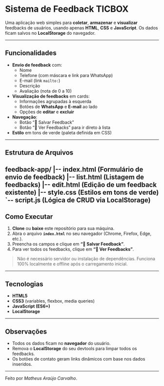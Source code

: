 # Sistema de Feedback TICBOX

Uma aplicação web simples para **coletar**, **armazenar** e **visualizar** feedbacks de usuários, usando apenas **HTML**, **CSS** e **JavaScript**. Os dados ficam salvos no **LocalStorage** do navegador.

---

## Funcionalidades

- **Envio de feedback** com:
  - Nome  
  - Telefone (com máscara e link para WhatsApp)  
  - E-mail (link `mailto:`)  
  - Descrição  
  - Avaliação (nota de 0 a 10)  
- **Visualização de feedbacks** em cards:
  - Informações agrupadas à esquerda  
  - Botões de **WhatsApp** e **E-mail** ao lado  
  - Opções de **editar** e **excluir**  
- **Navegação**:
  - Botão “💾 Salvar Feedback”  
  - Botão “👀 Ver Feedbacks” para ir direto à lista  
- **Estilo** em tons de verde (paleta definida em CSS)

---

## Estrutura de Arquivos
feedback-app/
|-- index.html       (Formulário de envio de feedback)
|-- list.html        (Listagem de feedbacks)
|-- edit.html        (Edição de um feedback existente)
|-- style.css        (Estilos em tons de verde)
`-- script.js        (Lógica de CRUD via LocalStorage)
---

## Como Executar

1. **Clone** ou **baixe** este repositório para sua máquina.  
2. Abra o arquivo **`index.html`** no seu navegador (Chrome, Firefox, Edge, etc.).  
3. Preencha os campos e clique em **“💾 Salvar Feedback”**.  
4. Para ver todos os feedbacks, clique em **“👀 Ver Feedbacks”**.  

> Não é necessário servidor ou instalação de dependências. Funciona 100% localmente e offline após o carregamento inicial.

---

## Tecnologias

- **HTML5**  
- **CSS3** (variables, flexbox, media queries)  
- **JavaScript (ES6+)**  
- **LocalStorage**  

---

## Observações

- Todos os dados ficam no **navegador** do usuário.  
- Remova o **LocalStorage** do seu devtools para limpar todos os feedbacks.  
- Os botões de contato geram links dinâmicos com base nos dados inseridos.

---

Feito por *Matheus Araújo Carvalho*.  



